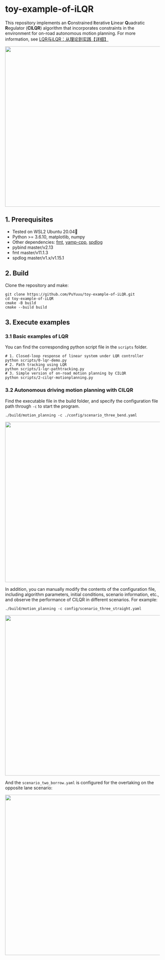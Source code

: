 <!--
 * @Author: puyu <yuu.pu@foxmail.com>
 * @Date: 2024-08-23 00:52:15
 * @LastEditTime: 2024-12-14 20:43:34
 * @FilePath: /toy-example-of-iLQR/README.md
 * Copyright 2024 puyu, All Rights Reserved.
-->
# toy-example-of-iLQR
This repository implements an **C**onstrained **I**terative **L**inear **Q**uadratic **R**egulator (**CILQR**) algorithm that incorporates constraints in the environment for on-road autonomous motion planning. For more information, see [LQR与iLQR：从理论到实践【详细】](https://zhuanlan.zhihu.com/p/715102938)

<div align=center>
  <img src="./images/scenario_two_straight.gif" width="520"/>
</div>

## 1. Prerequisites

- Tested on WSL2 Ubuntu 20.04🐧
- Python >= 3.6.10, matplotlib, numpy
- Other dependencies: [fmt](https://github.com/fmtlib/fmt), [yamp-cpp](https://github.com/jbeder/yaml-cpp), [spdlog](https://github.com/gabime/spdlog)
- pybind master/v2.13
- fmt master/v11.1.3
- spdlog master/v1.x/v1.15.1

## 2. Build

Clone the repository and make:

```shell
git clone https://github.com/PuYuuu/toy-example-of-iLQR.git
cd toy-example-of-iLQR
cmake -B build
cmake --build build
```

## 3. Execute examples

### 3.1 Basic examples of LQR

You can find the corresponding python script file in the `scripts` folder.

```shell
# 1. Closed-loop response of linear system under LQR controller
python scripts/0-lqr-demo.py
# 2. Path tracking using LQR
python scripts/1-lqr-pathtracking.py
# 3. Simple version of on-road motion planning by CILQR
python scripts/2-cilqr-motionplanning.py
```

### 3.2 Autonomous driving motion planning with CILQR

Find the executable file in the build folder, and specify the configuration file path through `-c` to start the program.

```shell
./build/motion_planning -c ./config/scenario_three_bend.yaml
```

<div align=center>
  <img src="./images/scenario_three_bend.gif" width="520"/>
</div>

In addition, you can manually modify the contents of the configuration file, including algorithm parameters, initial conditions, scenario information, etc., and observe the performance of CILQR in different scenarios. For example:

```shell
./build/motion_planning -c config/scenario_three_straight.yaml
```

<div align=center>
  <img src="./images/scenario_three_straight.gif" width="520"/>
</div>

And the `scenario_two_borrow.yaml` is configured for the overtaking on the opposite lane scenario:

<div align=center>
  <img src="./images/scenario_two_borrow.gif" width="520"/>
</div>
